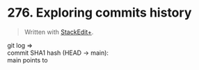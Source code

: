 # 276. Exploring commits history


> Written with [StackEdit+](https://stackedit.net/).


git log ⇒  
commit SHA1 hash (HEAD → main):  
main  points to 
<!--stackedit_data:
eyJoaXN0b3J5IjpbLTEzNDMzOTIzNDEsLTczMDY5NjcxMl19
-->